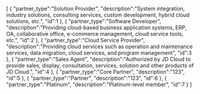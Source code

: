 [
	{
		"partner_type":"Solution Provider",
		"description":"System integration, industry solutions, consulting services, custom development, hybrid cloud solutions, etc.",
		"id":1
	},
	{
		"partner_type":"Software Developer",
		"description":"Providing cloud-based business application systems, ERP, OA, collaborative office, e-commerce management, cloud service tools, etc.",
		"id":2
	},
	{
		"partner_type":"Cloud Service Provider",
		"description":"Providing cloud services such as operation and maintenance services, data migration, cloud services, and program management",
		"id":3
	},
	{
		"partner_type":"Sales Agent",
		"description":"Authorized by JD Cloud to provide sales, display, consultation, services, solution and other products of JD Cloud.",
		"id":4
	},
	{
		"partner_type":"Core Partner",
		"description":"123",
		"id":5
	},
	{
		"partner_type":"Partner",
		"description":"123",
		"id":6
	},
	{
		"partner_type":"Platinum",
		"description":"Platinum-level member",
		"id":7
	}
]